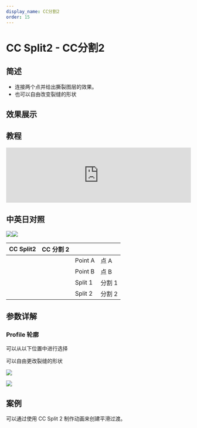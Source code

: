 ```yaml
---
display_name: CC分割2
order: 15
---
```


# CC Split2 - CC分割2

## 简述

- 连接两个点并给出撕裂图层的效果。
- 也可以自由改变裂缝的形状

## 效果展示

## 教程

<iframe src="https://player.bilibili.com/player.html?bvid=BV1e34y1X7Vj&page=69&high_quality=1" width="100%" allowfullscreen="allowfullscreen" frameborder="0"></iframe>

## 中英日对照

![](https://mir.yuelili.com/user/AE/effects/AE-Effects-Distort-CC_Split2.png)![](https://mir.yuelili.com/user/AE/effects/AE-Effects-Distort-CC_Split2_cn.png)

| CC Split2 | CC 分割 2 |         |        |
| --------- | --------- | ------- | ------ |
|           |           | Point A | 点 A   |
|           |           | Point B | 点 B   |
|           |           | Split 1 | 分割 1 |
|           |           | Split 2 | 分割 2 |

## 参数详解

### Profile 轮廓

可以从以下位置中进行选择

可以自由更改裂缝的形状

![](https://cdn.yuelili.com/20211223010918.png)

![](https://cdn.yuelili.com/20211223010930.png)

## 案例

可以通过使用 CC Split 2 制作动画来创建平滑过渡。
